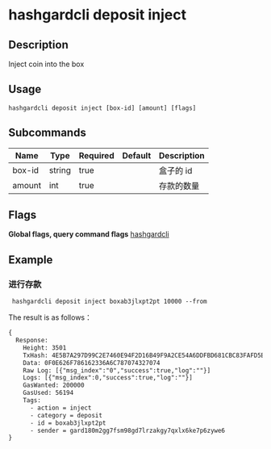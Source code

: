 # hashgardcli  deposit inject

## Description
Inject coin into the box



## Usage
```shell
hashgardcli deposit inject [box-id] [amount] [flags]
```



## Subcommands

| Name| Type  | Required | Default   | Description        |
| ------ | ------ | -------- | ------ | ------------ |
| box-id | string | true       |        | 盒子的 id |
| amount | int   | true       |        | 存款的数量   |



## Flags

**Global flags, query command flags** [hashgardcli](../README.md)

## Example
### 进行存款

```shell
 hashgardcli deposit inject boxab3jlxpt2pt 10000 --from
```


The result is as follows：

```txt
{
  Response:
    Height: 3501
    TxHash: 4E5B7A297D99C2E7460E94F2D16B49F9A2CE54A6DDFBD681CBC83FAFD5B13ED3
    Data: 0F0E626F786162336A6C787074327074
    Raw Log: [{"msg_index":"0","success":true,"log":""}]
    Logs: [{"msg_index":0,"success":true,"log":""}]
    GasWanted: 200000
    GasUsed: 56194
    Tags:
      - action = inject
      - category = deposit
      - id = boxab3jlxpt2pt
      - sender = gard180m2gg7fsm98gd7lrzakgy7qxlx6ke7p6zywe6
}
```
